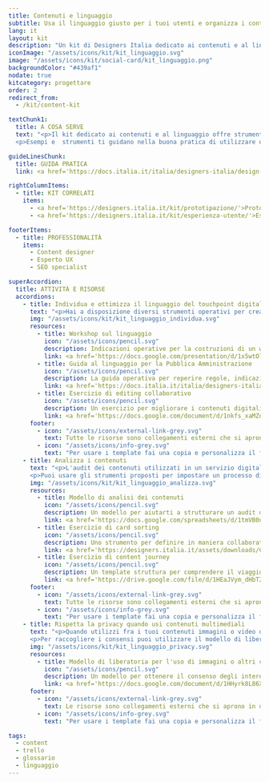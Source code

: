 ```yaml
---
title: Contenuti e linguaggio
subtitle: Usa il linguaggio giusto per i tuoi utenti e organizza i contenuti del tuo progetto digitale
lang: it
layout: kit
description: "Un kit di Designers Italia dedicato ai contenuti e al linguaggio di un progetto digitale"
iconImage: "/assets/icons/kit/kit_linguaggio.svg"
image: "/assets/icons/kit/social-card/kit_linguaggio.png"
backgroundColor: "#439af1"
nodate: true
kitcategory: progettare
order: 2
redirect_from:
  - /kit/content-kit

textChunk1:
  title: A COSA SERVE
  text: "<p>Il kit dedicato ai contenuti e al linguaggio offre strumenti operativi per creare contenuti, revisionarli in maniera collaborativa e definire il corretto <em>tone of voice</em>(tono di voce) con cui rivolgerti agli utenti.</p>
  <p>Esempi e  strumenti ti guidano nella buona pratica di utilizzare un approccio condiviso alla creazione e alla gestione dei contenuti testuali e multimediali; la guida al linguaggio della Pubblica Amministrazione ti fornisce <strong>indicazioni sull’uso delle parole, sulle regole di scrittura oltre che esempi di tono di voce da utilizzare nei vari contesti d’uso</strong> di un <em>touchpoint</em> (punto di accesso) digitale.</p>"

guideLinesChunk:
  title: GUIDA PRATICA
  link: <a href='https://docs.italia.it/italia/designers-italia/design-linee-guida-docs/it/stabile/doc/content-design.html' target="_blank">Content design</a>

rightColumnItems:
  - title: KIT CORRELATI
    items:
      - <a href='https://designers.italia.it/kit/prototipazione/'>Prototipazione</a>
      - <a href='https://designers.italia.it/kit/esperienza-utente/'>Esperienza utente</a>

footerItems:
  - title: PROFESSIONALITÀ
    items:
      - Content designer
      - Esperto UX
      - SEO specialist

superAccordion:
  title: ATTIVITÀ E RISORSE
  accordions:
    - title: Individua e ottimizza il linguaggio del touchpoint digitale
      text: "<p>Hai a disposizione diversi strumenti operativi per creare e ottimizzare i contenuti dell'interfaccia digitale di un servizio. In questa sezione trovi le indicazioni per svolgere un workshop finalizzato a coinvolgere utenti e stakeholder nel percorso iniziale di content design e linguaggio di un servizio, un esercizio di editing collaborativo e il riferimento alla Guida alla linguaggio della Pubblica Amministrazione, che ti offre regole, indicazioni e suggerimenti per l'uso del linguaggio a seconda dei vari contesti d'uso del servizio digitale.</p>"
      img: "/assets/icons/kit/kit_linguaggio_individua.svg"
      resources:
        - title: Workshop sul linguaggio
          icon: "/assets/icons/pencil.svg"
          description: Indicazioni operative per la costruzioni di un workshop dedicato ai contenuti e al linguaggio
          link: <a href='https://docs.google.com/presentation/d/1x5wtOl0D5LZEugRAp7-XwNdcyAV_ScG9O2e9Jy2Pnbg/edit?usp=sharing' target="_blank" aria-label="Vai alla risorsa (link esterno)">Vai alla risorsa</a>
        - title: Guida al linguaggio per la Pubblica Amministrazione
          icon: "/assets/icons/pencil.svg"
          description: La guida operativa per reperire regole, indicazioni e suggerimenti per l'uso del linguaggio in contenuti e servizi della PA
          link: <a href='https://docs.italia.it/italia/designers-italia/writing-toolkit/' target="_blank" aria-label="Vai alla guida (link esterno)">Vai alla guida</a>  
        - title: Esercizio di editing collaborativo
          icon: "/assets/icons/pencil.svg"
          description: Un esercizio per migliorare i contenuti digitali grazie a un percorso di editing collaborativo
          link: <a href='https://docs.google.com/document/d/1nkfs_xaMZdn2Q6ohSWYbFP7bvLnmKO75hyqO3ws38Fc/edit?usp=sharing' target="_blank" aria-label="Vai alla risorsa (link esterno)">Vai alla risorsa</a>  
      footer:
        - icon: "/assets/icons/external-link-grey.svg"
          text: Tutte le risorse sono collegamenti esterni che si aprono in una nuova finestra.
        - icon: "/assets/icons/info-grey.svg"
          text: "Per usare i template fai una copia e personalizza il file: trovi le istruzioni nella prima pagina della risorsa."
    - title: Analizza i contenuti
      text: "<p>L'audit dei contenuti utilizzati in un servizio digitale è un'attività fondamentale per ottimizzare in maniera iterativa e collaborativa la rispondenza di informazioni e contenuti multimediali alle esigenze informative di utenti e stakeholder.</p>
      <p>Puoi usare gli strumenti proposti per impostare un processo di gestione delle risorse e dei flussi di lavoro, sia per attività ordinarie (creazione, revisione, organizzazione, aggiornamento) che per attività straordinarie (traduzione, migrazione).</p>"
      img: "/assets/icons/kit/kit_linguaggio_analizza.svg"
      resources:
        - title: Modello di analisi dei contenuti
          icon: "/assets/icons/pencil.svg"
          description: Un modello per aiutarti a strutturare un audit dei contenuti e coordinare gli interventi di revisione
          link: <a href='https://docs.google.com/spreadsheets/d/1tmVB0unvsZ5wViYFtyaf95t69Pt4a5JAIFmGdjJjdwI/edit?usp=sharing' target="_blank" aria-label="Vai alla risorsa (link esterno)" >Vai alla risorsa</a>
        - title: Esercizio di card sorting
          icon: "/assets/icons/pencil.svg"
          description: Uno strumento per definire in maniera collaborativa le funzionalità più importanti di un servizio digitale
          link: <a href='https://designers.italia.it/assets/downloads/CoDesignWorkshop_Card%20sorting.pdf' target="_blank" aria-label="Scarica la risorsa (PDF)">Scarica la risorsa (PDF)</a>
        - title: Esercizio di content journey
          icon: "/assets/icons/pencil.svg"
          description: Un template struttura per comprendere il viaggio dell'utente fra i contenuti del tuo servizio
          link: <a href='https://drive.google.com/file/d/1HEaJVym_dHbT2HdNd8oWDZZBMUwCuaFe/view?usp=sharing' target="_blank" aria-label="Vai alla risorsa (link esterno)" >Vai alla risorsa</a>
      footer:
        - icon: "/assets/icons/external-link-grey.svg"
          text: Tutte le risorse sono collegamenti esterni che si aprono in una nuova finestra.
        - icon: "/assets/icons/info-grey.svg"
          text: "Per usare i template fai una copia e personalizza il file: trovi le istruzioni nella prima pagina della risorsa."
    - title: Rispetta la privacy quando usi contenuti multimediali
      text: "<p>Quando utilizzi fra i tuoi contenuti immagini o video originali che ritraggono delle persone, devi per legge ottenere il loro consenso all'utilizzo e alla pubblicazione online dei contenuti dove sono ritratti.</p>
      <p>Per raccogliere i consensi puoi utilizzare il modello di liberatoria redatto secondo l'informativa sul trattamento dei dati personali ai sensi dell’art. 13 del Regolamento (UE) 2016/679.</p>"
      img: "/assets/icons/kit/kit_linguaggio_privacy.svg"
      resources:
        - title: Modello di liberatoria per l'uso di immagini o altri contenuti multimediali
          icon: "/assets/icons/pencil.svg"
          description: Un modello per ottenere il consenso degli interessati all'uso di immagini o altri contenuti multimediali dove sono ritratti
          link: <a href='https://docs.google.com/document/d/1HHyrk8L86XHuC0NOCAnSDY68Bjbjpp0vxvk5cL330vo/edit?usp=sharing' target="_blank" aria-label="Vai alla risorsa (link esterno)" >Vai alla risorsa</a>
      footer:
        - icon: "/assets/icons/external-link-grey.svg"
          text: Le risorse sono collegamenti esterni che si aprono in una nuova finestra o file PDF da scaricare.
        - icon: "/assets/icons/info-grey.svg"
          text: "Per usare i template fai una copia e personalizza il file: trovi le istruzioni nella prima pagina della risorsa."

tags:
  - content
  - trello
  - glossario
  - linguaggio
---
```

